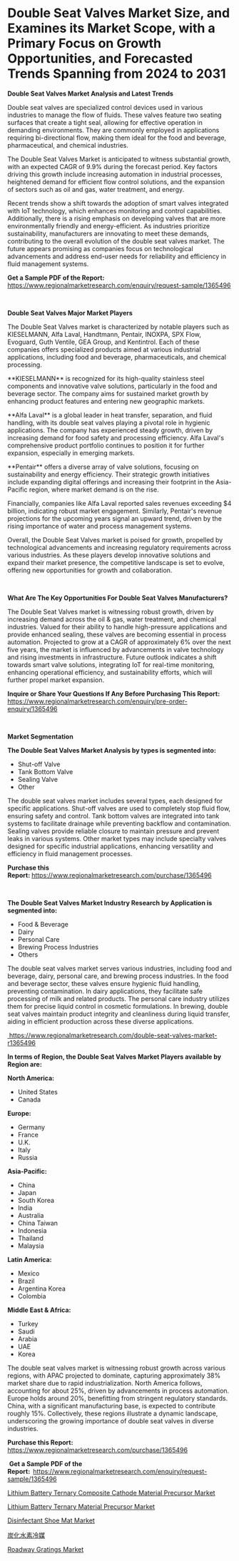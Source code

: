 <p><h1>Double Seat Valves Market Size, and Examines its Market Scope, with a Primary Focus on Growth Opportunities, and Forecasted Trends Spanning from 2024 to 2031</h1></p><p><strong>Double Seat Valves Market Analysis and Latest Trends</strong></p>
<p><p>Double seat valves are specialized control devices used in various industries to manage the flow of fluids. These valves feature two seating surfaces that create a tight seal, allowing for effective operation in demanding environments. They are commonly employed in applications requiring bi-directional flow, making them ideal for the food and beverage, pharmaceutical, and chemical industries. </p><p>The Double Seat Valves Market is anticipated to witness substantial growth, with an expected CAGR of 9.9% during the forecast period. Key factors driving this growth include increasing automation in industrial processes, heightened demand for efficient flow control solutions, and the expansion of sectors such as oil and gas, water treatment, and energy. </p><p>Recent trends show a shift towards the adoption of smart valves integrated with IoT technology, which enhances monitoring and control capabilities. Additionally, there is a rising emphasis on developing valves that are more environmentally friendly and energy-efficient. As industries prioritize sustainability, manufacturers are innovating to meet these demands, contributing to the overall evolution of the double seat valves market. The future appears promising as companies focus on technological advancements and address end-user needs for reliability and efficiency in fluid management systems.</p></p>
<p><strong>Get a Sample PDF of the Report:&nbsp;</strong> <a href="https://www.regionalmarketresearch.com/enquiry/request-sample/1365496">https://www.regionalmarketresearch.com/enquiry/request-sample/1365496</a></p>
<p>&nbsp;</p>
<p><strong>Double Seat Valves Major Market Players</strong></p>
<p><p>The Double Seat Valves market is characterized by notable players such as KIESELMANN, Alfa Laval, Handtmann, Pentair, INOXPA, SPX Flow, Evoguard, Guth Ventile, GEA Group, and Kentintrol. Each of these companies offers specialized products aimed at various industrial applications, including food and beverage, pharmaceuticals, and chemical processing.</p><p>**KIESELMANN** is recognized for its high-quality stainless steel components and innovative valve solutions, particularly in the food and beverage sector. The company aims for sustained market growth by enhancing product features and entering new geographic markets.</p><p>**Alfa Laval** is a global leader in heat transfer, separation, and fluid handling, with its double seat valves playing a pivotal role in hygienic applications. The company has experienced steady growth, driven by increasing demand for food safety and processing efficiency. Alfa Laval's comprehensive product portfolio continues to position it for further expansion, especially in emerging markets.</p><p>**Pentair** offers a diverse array of valve solutions, focusing on sustainability and energy efficiency. Their strategic growth initiatives include expanding digital offerings and increasing their footprint in the Asia-Pacific region, where market demand is on the rise.</p><p>Financially, companies like Alfa Laval reported sales revenues exceeding $4 billion, indicating robust market engagement. Similarly, Pentair's revenue projections for the upcoming years signal an upward trend, driven by the rising importance of water and process management systems.</p><p>Overall, the Double Seat Valves market is poised for growth, propelled by technological advancements and increasing regulatory requirements across various industries. As these players develop innovative solutions and expand their market presence, the competitive landscape is set to evolve, offering new opportunities for growth and collaboration.</p></p>
<p>&nbsp;</p>
<p><strong>What Are The Key Opportunities For Double Seat Valves Manufacturers?</strong></p>
<p><p>The Double Seat Valves market is witnessing robust growth, driven by increasing demand across the oil & gas, water treatment, and chemical industries. Valued for their ability to handle high-pressure applications and provide enhanced sealing, these valves are becoming essential in process automation. Projected to grow at a CAGR of approximately 6% over the next five years, the market is influenced by advancements in valve technology and rising investments in infrastructure. Future outlook indicates a shift towards smart valve solutions, integrating IoT for real-time monitoring, enhancing operational efficiency, and sustainability efforts, which will further propel market expansion.</p></p>
<p><strong>Inquire or Share Your Questions If Any Before Purchasing This Report:</strong> <a href="https://www.regionalmarketresearch.com/enquiry/pre-order-enquiry/1365496">https://www.regionalmarketresearch.com/enquiry/pre-order-enquiry/1365496</a></p>
<p>&nbsp;</p>
<p><strong>Market Segmentation</strong></p>
<p><strong>The Double Seat Valves Market Analysis by types is segmented into:</strong></p>
<p><ul><li>Shut-off Valve</li><li>Tank Bottom Valve</li><li>Sealing Valve</li><li>Other</li></ul></p>
<p><p>The double seat valves market includes several types, each designed for specific applications. Shut-off valves are used to completely stop fluid flow, ensuring safety and control. Tank bottom valves are integrated into tank systems to facilitate drainage while preventing backflow and contamination. Sealing valves provide reliable closure to maintain pressure and prevent leaks in various systems. Other market types may include specialty valves designed for specific industrial applications, enhancing versatility and efficiency in fluid management processes.</p></p>
<p><strong>Purchase this Report:&nbsp;</strong><a href="https://www.regionalmarketresearch.com/purchase/1365496">https://www.regionalmarketresearch.com/purchase/1365496</a></p>
<p>&nbsp;</p>
<p><strong>The Double Seat Valves Market Industry Research by Application is segmented into:</strong></p>
<p><ul><li>Food & Beverage</li><li>Dairy</li><li>Personal Care</li><li>Brewing Process Industries</li><li>Others</li></ul></p>
<p><p>The double seat valves market serves various industries, including food and beverage, dairy, personal care, and brewing process industries. In the food and beverage sector, these valves ensure hygienic fluid handling, preventing contamination. In dairy applications, they facilitate safe processing of milk and related products. The personal care industry utilizes them for precise liquid control in cosmetic formulations. In brewing, double seat valves maintain product integrity and cleanliness during liquid transfer, aiding in efficient production across these diverse applications.</p></p>
<p><a href="https://www.regionalmarketresearch.com/double-seat-valves-market-r1365496">&nbsp;https://www.regionalmarketresearch.com/double-seat-valves-market-r1365496</a></p>
<p><strong>In terms of Region, the Double Seat Valves Market Players available by Region are:</strong></p>
<p>
    <p> <strong> North America: </strong>
        <ul>
            <li>United States</li>
            <li>Canada</li>
        </ul>
        </p> 
    <p> <strong> Europe: </strong>
        <ul>
            <li>Germany</li>
            <li>France</li>
            <li>U.K.</li>
            <li>Italy</li>
            <li>Russia</li>
        </ul>
        </p> 
    <p> <strong> Asia-Pacific: </strong>
        <ul>
            <li>China</li>
            <li>Japan</li>
            <li>South Korea</li>
            <li>India</li>
            <li>Australia</li>
            <li>China Taiwan</li>
            <li>Indonesia</li>
            <li>Thailand</li>
            <li>Malaysia</li>
        </ul>
        </p> 
    <p> <strong> Latin America: </strong>
        <ul>
            <li>Mexico</li>
            <li>Brazil</li>
            <li>Argentina Korea</li>
            <li>Colombia</li>
        </ul>
        </p> 
    <p> <strong> Middle East & Africa: </strong>
        <ul>
            <li>Turkey</li>
            <li>Saudi</li>
            <li>Arabia</li>
            <li>UAE</li>
            <li>Korea</li>
        </ul>
    </p>
    </p>
<p><p>The double seat valves market is witnessing robust growth across various regions, with APAC projected to dominate, capturing approximately 38% market share due to rapid industrialization. North America follows, accounting for about 25%, driven by advancements in process automation. Europe holds around 20%, benefitting from stringent regulatory standards. China, with a significant manufacturing base, is expected to contribute roughly 15%. Collectively, these regions illustrate a dynamic landscape, underscoring the growing importance of double seat valves in diverse industries.</p></p>
<p><strong>Purchase this Report: </strong><a href="https://www.regionalmarketresearch.com/purchase/1365496">https://www.regionalmarketresearch.com/purchase/1365496</a></p>
<p>&nbsp;<strong>Get a Sample PDF of the Report:&nbsp;&nbsp;</strong><a href="https://www.regionalmarketresearch.com/enquiry/request-sample/1365496">https://www.regionalmarketresearch.com/enquiry/request-sample/1365496</a></p>
<p><strong></strong></p>
<p><p><a href="https://issuu.com/reportprime-2/docs/lithium-battery-ternary-composite-c_de0cf1642ca1a4">Lithium Battery Ternary Composite Cathode Material Precursor Market</a></p><p><a href="https://issuu.com/reportprime-2/docs/lithium-battery-ternary-material-pr_c384e6ae6b184d">Lithium Battery Ternary Material Precursor Market</a></p><p><a href="https://www.linkedin.com/pulse/market-dynamics-future-trends-global-disinfectant-rlo4e?trackingId=wQa1HeCoS7WCoZAUJaycFQ%3D%3D">Disinfectant Shoe Mat Market</a></p><p><a href="https://medium.com/@ammar.jarrah.93/%E3%83%8F%E3%82%A4%E3%83%89%E3%83%AD%E3%82%AB%E3%83%BC%E3%83%9C%E3%83%B3%E5%86%B7%E5%AA%92%E5%B8%82%E5%A0%B4%E3%81%AE%E3%83%9E%E3%83%83%E3%83%94%E3%83%B3%E3%82%B0-%E3%83%88%E3%83%AC%E3%83%B3%E3%83%89-%E8%AA%B2%E9%A1%8C-%E3%81%9D%E3%81%97%E3%81%A6%E7%AA%81%E7%A0%B4%E5%8F%A3-2024%E5%B9%B4-2031%E5%B9%B4-c37aa2719bcc?postPublishedType=repub">炭化水素冷媒</a></p><p><a href="https://github.com/AshikRahman665/Market-Research-Report-List-1/blob/main/roadway-gratings-market.md">Roadway Gratings Market</a></p></p>